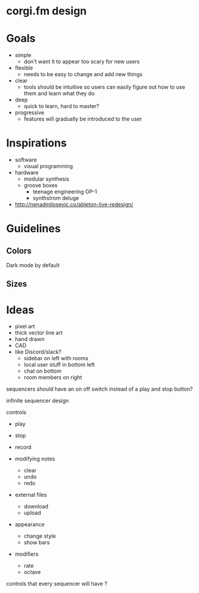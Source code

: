 corgi.fm design
=============

# Goals
- simple
	- don't want it to appear too scary for new users
- flexible
	- needs to be easy to change and add new things
- clear
	- tools should be intuitive so users can easily figure out how to use them and learn what they do
- deep
	- quick to learn, hard to master?
- progressive
	- features will gradually be introduced to the user

# Inspirations
- software
	- visual programming
- hardware
	- modular synthesis
	- groove boxes
		- teenage engineering OP-1
		- synthstrom deluge
- http://nenadmilosevic.co/ableton-live-redesign/

# Guidelines

## Colors
Dark mode by default

## Sizes

# Ideas
- pixel art
- thick vector line art
- hand drawn
- CAD
- like Discord/slack?
	- sidebar on left with rooms
	- local user stuff in bottom left
	- chat on bottom
	- room members on right






sequencers should have an on off switch instead of a play and stop button?




infinite sequencer design

controls
- play
- stop
- record

- modifying notes
	- clear
	- undo
	- redo

- external files
	- download
	- upload

- appearance
	- change style
	- show bars

- modifiers
	- rate
	- octave

controls that every sequencer will have
?
